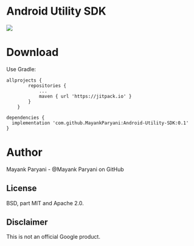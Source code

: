 # Android Utility SDK
[![](https://jitpack.io/v/MayankParyani/Android-Utility-SDK.svg)](https://jitpack.io/#MayankParyani/Android-Utility-SDK)

# Download
Use Gradle:

```top level gradle
allprojects {
		repositories {
			...
			maven { url 'https://jitpack.io' }
		}
	}

dependencies {
  implementation 'com.github.MayankParyani:Android-Utility-SDK:0.1'
}
```
# Author

Mayank Paryani - @Mayank Paryani on GitHub

License
-------
BSD, part MIT and Apache 2.0.

Disclaimer
---------
This is not an official Google product.
